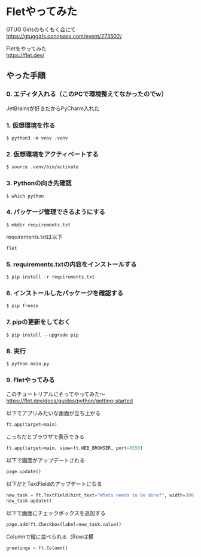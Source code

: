 # Fletやってみた

GTUG Girlsのもくもく会にて  
https://gtuggirls.connpass.com/event/273502/

Fletをやってみた  
https://flet.dev/

## やった手順
### 0. エディタ入れる（このPCで環境整えてなかったのでw）
JetBrainsが好きだからPyCharm入れた

### 1. 仮想環境を作る
```
$ python3 -m venv .venv
```

### 2. 仮想環境をアクティベートする
```
$ source .venv/bin/activate
```

### 3. Pythonの向き先確認
```
$ which python
```

### 4. パッケージ管理できるようにする
```
$ mkdir requirements.txt
```

requirements.txtは以下
```text
flet
```

### 5. requirements.txtの内容をインストールする
```
$ pip install -r requirements.txt
```

### 6. インストールしたパッケージを確認する
```
$ pip freeze
```

### 7. pipの更新をしておく
```
$ pip install --upgrade pip
```

### 8. 実行
```
$ python main.py
```

### 9. Fletやってみる
このチュートリアルにそってやってみた〜  
https://flet.dev/docs/guides/python/getting-started

以下でアプリみたいな画面が立ち上がる
```python
ft.app(target=main)
```

こっちだとブラウザで表示できる
```python
ft.app(target=main, view=ft.WEB_BROWSER, port=8550)
```

以下で画面がアップデートされる
```python
page.update()
```

以下だとTextFieldのアップデートになる
```python
new_task = ft.TextField(hint_text="Whats needs to be done?", width=300)
new_task.update()
```

以下で画面にチェックボックスを追加する
```python
page.add(ft.Checkbox(label=new_task.value))
```

Columnで縦に並べられる（Rowは横
```python
greetings = ft.Column()
```
